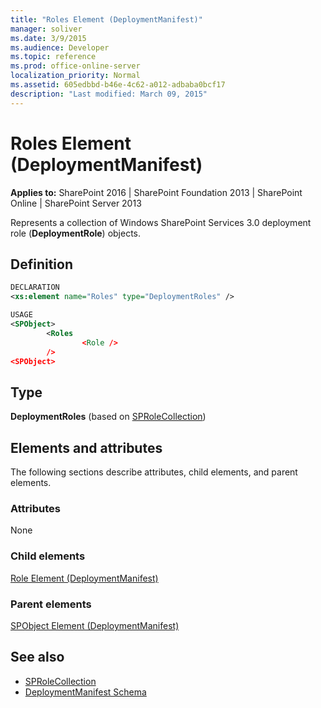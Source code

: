 ```yaml
---
title: "Roles Element (DeploymentManifest)"
manager: soliver
ms.date: 3/9/2015
ms.audience: Developer
ms.topic: reference
ms.prod: office-online-server
localization_priority: Normal
ms.assetid: 605edbbd-b46e-4c62-a012-adbaba0bcf17
description: "Last modified: March 09, 2015"
---
```


# Roles Element (DeploymentManifest)

**Applies to:** SharePoint 2016 | SharePoint Foundation 2013 | SharePoint Online | SharePoint Server 2013 
  
Represents a collection of Windows SharePoint Services 3.0 deployment role (**DeploymentRole**) objects.

## Definition

```XML
DECLARATION
<xs:element name="Roles" type="DeploymentRoles" />

USAGE
<SPObject>
        <Roles
                <Role />
        />
<SPObject>

```

## Type

**DeploymentRoles** (based on [SPRoleCollection](https://msdn.microsoft.com/library/Microsoft.SharePoint.SPRoleCollection.aspx)) 
  
## Elements and attributes

The following sections describe attributes, child elements, and parent elements.

### Attributes

None
   
### Child elements

[Role Element (DeploymentManifest)](role-element-deploymentmanifest.md)
   
### Parent elements

[SPObject Element (DeploymentManifest)](spobject-element-deploymentmanifest.md)
   
## See also

- [SPRoleCollection](https://msdn.microsoft.com/library/Microsoft.SharePoint.SPRoleCollection.aspx)
- [DeploymentManifest Schema](deploymentmanifest-schema.md)

